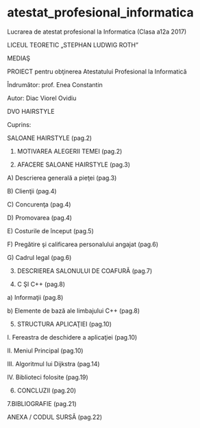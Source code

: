 # atestat_profesional_informatica
Lucrarea de atestat profesional la Informatica (Clasa a12a 2017)

LICEUL TEORETIC „STEPHAN LUDWIG ROTH”

MEDIAŞ

PROIECT pentru obţinerea Atestatului Profesional la Informatică


Îndrumător: prof. Enea Constantin


Autor: Diac Viorel Ovidiu


DVO HAIRSTYLE


Cuprins:


SALOANE HAIRSTYLE	(pag.2)

1. MOTIVAREA ALEGERII TEMEI	(pag.2)

2. AFACERE SALOANE HAIRSTYLE	(pag.3)

A)	Descrierea generală a pieţei	(pag.3)

B)	Clienţii	(pag.4)

C)	Concurenţa	(pag.4)

D)	Promovarea	(pag.4)

E)	Costurile de început	(pag.5)

F)	Pregătire şi calificarea personalului angajat	(pag.6)

G)	Cadrul legal	(pag.6)

3. DESCRIEREA SALONULUI DE COAFURĂ	(pag.7)

4. C ŞI C++	(pag.8)

a)	Informaţii	(pag.8)

b)	Elemente de bază ale limbajului C++	(pag.8)

5. STRUCTURA APLICAŢIEI	 (pag.10)

I.	Fereastra de deschidere a aplicaţiei	(pag.10)

II.	Meniul Principal	(pag.10)

III.	Algoritmul lui Dijkstra	(pag.14)

IV.	Biblioteci folosite	(pag.19)

6. CONCLUZII	(pag.20)


7.BIBLIOGRAFIE	(pag.21)

ANEXA / CODUL SURSĂ	(pag.22)
